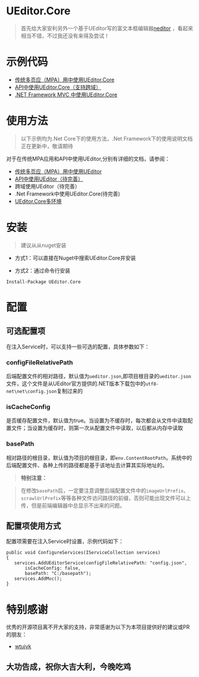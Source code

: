 # UEditor.Core

> 首先给大家安利另外一个基于UEditor写的富文本框编辑器[neditor](https://github.com/notadd/neditor) ，看起来相当不错，不过我还没有来得及尝试！

# 示例代码
- [传统多页应（MPA）用中使用UEditor.Core](https://github.com/baiyunchen/UEditor.Core/tree/master/Sample.Web)
- [API中使用UEditor.Core（支持跨域）](https://github.com/baiyunchen/UEditor.Core/tree/master/Sample.Mvc)
- [.NET Framework MVC 中使用UEditor.Core](https://github.com/baiyunchen/UEditor.Core/tree/master/Sample.Mvc)

# 使用方法

> 以下示例均为.Net Core下的使用方法，.Net Framework下的使用说明文档正在更新中，敬请期待

对于在传统MPA应用和API中使用UEditor,分别有详细的文档，请参阅：
- [传统多页应（MPA）用中使用UEditor](Docs/传统的使用方式.md)
- [API中使用UEditor（待完善）](Docs/API的使用方式.md)
- 跨域使用UEditor（待完善）
- .Net Framework中使用UEditor.Core(待完善)
- [UEditor.Core多环境](Docs/多环境配置.md)

# 安装
> 建议从从nuget安装

- 方式1：可以直接在Nuget中搜索UEditor.Core并安装

- 方式2：通过命令行安装
```
Install-Package UEditor.Core
```

# 配置
## 可选配置项

在注入Service时，可以支持一些可选的配置，具体参数如下：

### configFileRelativePath
后端配置文件的相对路径，默认值为`ueditor.json`,即项目根目录的`ueditor.json`文件，这个文件是从UEditor官方提供的.NET版本下载包中的`utf8-net\net\config.json`复制过来的
### isCacheConfig
是否缓存配置文件，默认值为true。当设置为不缓存时，每次都会从文件中读取配置文件；当设置为缓存时，则第一次从配置文件中读取，以后都从内存中读取
### basePath
相对路径的根目录，默认值为项目的根目录，即`env.ContentRootPath`。系统中的后端配置文件、各种上传的路径都是基于该地址去计算其实际地址的。

> **特别注意：**

> 在修改`basePath`后，一定要注意调整后端配置文件中的`imageUrlPrefix`、`scrawlUrlPrefix`等等各种文件访问路径的前缀，否则可能出现文件可以上传，但是前端编辑器中总显示不出来的问题。

## 配置项使用方式
配置项需要在注入Service时设置，示例代码如下：
```
public void ConfigureServices(IServiceCollection services)
{
   services.AddUEditorService(configFileRelativePath: "config.json",
       isCacheConfig: false,
       basePath: "C:/basepath");
   services.AddMvc();
}
```

# 特别感谢
  优秀的开源项目离不开大家的支持，非常感谢为以下为本项目提供好的建议或PR的朋友：
  - [wtujvk](https://github.com/wtujvk)

## 大功告成，祝你大吉大利，今晚吃鸡
